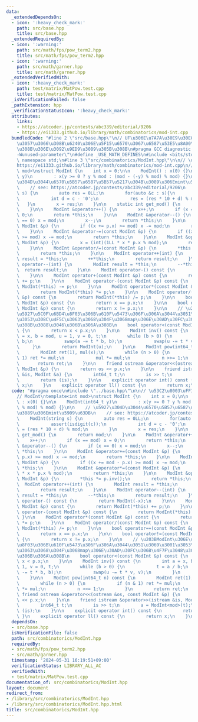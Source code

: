 ```yaml
---
data:
  _extendedDependsOn:
  - icon: ':heavy_check_mark:'
    path: src/base.hpp
    title: src/base.hpp
  _extendedRequiredBy:
  - icon: ':warning:'
    path: src/math/fps/pow_term2.hpp
    title: src/math/fps/pow_term2.hpp
  - icon: ':warning:'
    path: src/math/garner.hpp
    title: src/math/garner.hpp
  _extendedVerifiedWith:
  - icon: ':heavy_check_mark:'
    path: test/matrix/MatPow.test.cpp
    title: test/matrix/MatPow.test.cpp
  _isVerificationFailed: false
  _pathExtension: hpp
  _verificationStatusIcon: ':heavy_check_mark:'
  attributes:
    links:
    - https://atcoder.jp/contests/abc339/editorial/9206
    - https://ei1333.github.io/library/math/combinatorics/mod-int.cpp
  bundledCode: "#line 2 \"src/base.hpp\"\n// UF\u306E\u7A7A\u30E9\u30E0\u30C0\u6E21\
    \u3057\u3066\u308B\u6240\u306E\u5F15\u6570\u3067\u6587\u53E5\u8A00\u308F\u308C\
    \u308B\u306E\u3092\u9ED9\u3089\u305B\u308B\n#pragma GCC diagnostic ignored \"\
    -Wunused-parameter\"\n#define _USE_MATH_DEFINES\n#include <bits/stdc++.h>\nusing\
    \ namespace std;\n#line 3 \"src/combinatorics/ModInt.hpp\"\n\n// \u53C2\u8003\uFF1A\
    https://ei1333.github.io/library/math/combinatorics/mod-int.cpp\n// ModInt\ntemplate<int\
    \ mod>\nstruct ModInt {\n    int x = 0;\n\n    ModInt() : x(0) {}\n\n    ModInt(int64_t\
    \ y)\n        : x(y >= 0 ? y % mod : (mod - (-y) % mod) % mod) {}\n\n    // \u5927\
    \u304D\u3044\u6570\u5B57\u6587\u5B57\u5217\u304B\u3089\u306Emint\u5909\u63DB\n\
    \    // see: https://atcoder.jp/contests/abc339/editorial/9206\n    ModInt(string\
    \ s) {\n        auto res = 0LL;\n        for(auto &c : s){\n            assert(isdigit(c));\n\
    \            int d = c - '0';\n            res = (res * 10 + d) % mod;\n     \
    \   }\n        x = res;\n    }\n\n    static int get_mod() {\n        return mod;\n\
    \    }\n\n    ModInt &operator++() {\n        x++;\n        if (x == mod) x =\
    \ 0;\n        return *this;\n    }\n\n    ModInt &operator--() {\n        if (x\
    \ == 0) x = mod;\n        x--;\n        return *this;\n    }\n\n    ModInt &operator+=(const\
    \ ModInt &p) {\n        if ((x += p.x) >= mod) x -= mod;\n        return *this;\n\
    \    }\n\n    ModInt &operator-=(const ModInt &p) {\n        if ((x += mod - p.x)\
    \ >= mod) x -= mod;\n        return *this;\n    }\n\n    ModInt &operator*=(const\
    \ ModInt &p) {\n        x = (int)(1LL * x * p.x % mod);\n        return *this;\n\
    \    }\n\n    ModInt &operator/=(const ModInt &p) {\n        *this *= p.inv();\n\
    \        return *this;\n    }\n\n    ModInt operator++(int) {\n        ModInt\
    \ result = *this;\n        ++*this;\n        return result;\n    }\n\n    ModInt\
    \ operator--(int) {\n        ModInt result = *this;\n        --*this;\n      \
    \  return result;\n    }\n\n    ModInt operator-() const {\n        return ModInt(-x);\n\
    \    }\n\n    ModInt operator+(const ModInt &p) const {\n        return ModInt(*this)\
    \ += p;\n    }\n\n    ModInt operator-(const ModInt &p) const {\n        return\
    \ ModInt(*this) -= p;\n    }\n\n    ModInt operator*(const ModInt &p) const {\n\
    \        return ModInt(*this) *= p;\n    }\n\n    ModInt operator/(const ModInt\
    \ &p) const {\n        return ModInt(*this) /= p;\n    }\n\n    bool operator==(const\
    \ ModInt &p) const {\n        return x == p.x;\n    }\n\n    bool operator!=(const\
    \ ModInt &p) const {\n        return x != p.x;\n    }\n\n    // \u203BModInt\u306E\
    \u5927\u5C0F\u6BD4\u8F03\u306B\u610F\u5473\u306F\u306A\u3044\u3051\u3069\u3001\
    \u3053\u308C\u4F5C\u3063\u3068\u304F\u3068map\u306E\u30AD\u30FC\u306B\u4F7F\u3048\
    \u308B\u3088\u3046\u306B\u306A\u308B\n    bool operator<(const ModInt &p) const\
    \ {\n        return x < p.x;\n    }\n\n    ModInt inv() const {\n        int a\
    \ = x, b = mod, u = 1, v = 0, t;\n        while (b > 0) {\n            t = a /\
    \ b;\n            swap(a -= t * b, b);\n            swap(u -= t * v, v);\n   \
    \     }\n        return ModInt(u);\n    }\n\n    ModInt pow(int64_t n) const {\n\
    \        ModInt ret(1), mul(x);\n        while (n > 0) {\n            if (n &\
    \ 1) ret *= mul;\n            mul *= mul;\n            n >>= 1;\n        }\n \
    \       return ret;\n    }\n\n    friend ostream &operator<<(ostream &os, const\
    \ ModInt &p) {\n        return os << p.x;\n    }\n\n    friend istream &operator>>(istream\
    \ &is, ModInt &a) {\n        int64_t t;\n        is >> t;\n        a = ModInt<mod>(t);\n\
    \        return (is);\n    }\n\n    explicit operator int() const {\n        return\
    \ x;\n    }\n    explicit operator ll() const {\n        return x;\n    }\n};\n"
  code: "#pragma once\n#include \"../base.hpp\"\n\n// \u53C2\u8003\uFF1Ahttps://ei1333.github.io/library/math/combinatorics/mod-int.cpp\n\
    // ModInt\ntemplate<int mod>\nstruct ModInt {\n    int x = 0;\n\n    ModInt()\
    \ : x(0) {}\n\n    ModInt(int64_t y)\n        : x(y >= 0 ? y % mod : (mod - (-y)\
    \ % mod) % mod) {}\n\n    // \u5927\u304D\u3044\u6570\u5B57\u6587\u5B57\u5217\u304B\
    \u3089\u306Emint\u5909\u63DB\n    // see: https://atcoder.jp/contests/abc339/editorial/9206\n\
    \    ModInt(string s) {\n        auto res = 0LL;\n        for(auto &c : s){\n\
    \            assert(isdigit(c));\n            int d = c - '0';\n            res\
    \ = (res * 10 + d) % mod;\n        }\n        x = res;\n    }\n\n    static int\
    \ get_mod() {\n        return mod;\n    }\n\n    ModInt &operator++() {\n    \
    \    x++;\n        if (x == mod) x = 0;\n        return *this;\n    }\n\n    ModInt\
    \ &operator--() {\n        if (x == 0) x = mod;\n        x--;\n        return\
    \ *this;\n    }\n\n    ModInt &operator+=(const ModInt &p) {\n        if ((x +=\
    \ p.x) >= mod) x -= mod;\n        return *this;\n    }\n\n    ModInt &operator-=(const\
    \ ModInt &p) {\n        if ((x += mod - p.x) >= mod) x -= mod;\n        return\
    \ *this;\n    }\n\n    ModInt &operator*=(const ModInt &p) {\n        x = (int)(1LL\
    \ * x * p.x % mod);\n        return *this;\n    }\n\n    ModInt &operator/=(const\
    \ ModInt &p) {\n        *this *= p.inv();\n        return *this;\n    }\n\n  \
    \  ModInt operator++(int) {\n        ModInt result = *this;\n        ++*this;\n\
    \        return result;\n    }\n\n    ModInt operator--(int) {\n        ModInt\
    \ result = *this;\n        --*this;\n        return result;\n    }\n\n    ModInt\
    \ operator-() const {\n        return ModInt(-x);\n    }\n\n    ModInt operator+(const\
    \ ModInt &p) const {\n        return ModInt(*this) += p;\n    }\n\n    ModInt\
    \ operator-(const ModInt &p) const {\n        return ModInt(*this) -= p;\n   \
    \ }\n\n    ModInt operator*(const ModInt &p) const {\n        return ModInt(*this)\
    \ *= p;\n    }\n\n    ModInt operator/(const ModInt &p) const {\n        return\
    \ ModInt(*this) /= p;\n    }\n\n    bool operator==(const ModInt &p) const {\n\
    \        return x == p.x;\n    }\n\n    bool operator!=(const ModInt &p) const\
    \ {\n        return x != p.x;\n    }\n\n    // \u203BModInt\u306E\u5927\u5C0F\u6BD4\
    \u8F03\u306B\u610F\u5473\u306F\u306A\u3044\u3051\u3069\u3001\u3053\u308C\u4F5C\
    \u3063\u3068\u304F\u3068map\u306E\u30AD\u30FC\u306B\u4F7F\u3048\u308B\u3088\u3046\
    \u306B\u306A\u308B\n    bool operator<(const ModInt &p) const {\n        return\
    \ x < p.x;\n    }\n\n    ModInt inv() const {\n        int a = x, b = mod, u =\
    \ 1, v = 0, t;\n        while (b > 0) {\n            t = a / b;\n            swap(a\
    \ -= t * b, b);\n            swap(u -= t * v, v);\n        }\n        return ModInt(u);\n\
    \    }\n\n    ModInt pow(int64_t n) const {\n        ModInt ret(1), mul(x);\n\
    \        while (n > 0) {\n            if (n & 1) ret *= mul;\n            mul\
    \ *= mul;\n            n >>= 1;\n        }\n        return ret;\n    }\n\n   \
    \ friend ostream &operator<<(ostream &os, const ModInt &p) {\n        return os\
    \ << p.x;\n    }\n\n    friend istream &operator>>(istream &is, ModInt &a) {\n\
    \        int64_t t;\n        is >> t;\n        a = ModInt<mod>(t);\n        return\
    \ (is);\n    }\n\n    explicit operator int() const {\n        return x;\n   \
    \ }\n    explicit operator ll() const {\n        return x;\n    }\n};\n"
  dependsOn:
  - src/base.hpp
  isVerificationFile: false
  path: src/combinatorics/ModInt.hpp
  requiredBy:
  - src/math/fps/pow_term2.hpp
  - src/math/garner.hpp
  timestamp: '2024-05-31 16:19:51+09:00'
  verificationStatus: LIBRARY_ALL_AC
  verifiedWith:
  - test/matrix/MatPow.test.cpp
documentation_of: src/combinatorics/ModInt.hpp
layout: document
redirect_from:
- /library/src/combinatorics/ModInt.hpp
- /library/src/combinatorics/ModInt.hpp.html
title: src/combinatorics/ModInt.hpp
---
```

